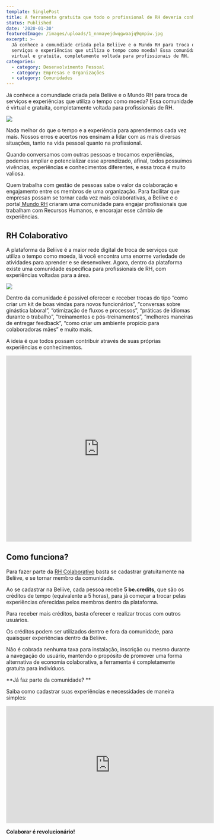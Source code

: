 ```yaml
---
template: SinglePost
title: A ferramenta gratuita que todo o profissional de RH deveria conhecer
status: Published
date: '2020-01-30'
featuredImage: /images/uploads/1_nnmayejdwqgwaajq9qmpiw.jpg
excerpt: >-
  Já conhece a comundiade criada pela Beliive e o Mundo RH para troca de
  serviços e experiências que utiliza o tempo como moeda? Essa comunidade é
  virtual e gratuita, completamente voltada para profissionais de RH.
categories:
  - category: Desenvolvimento Pessoal
  - category: Empresas e Organizações
  - category: Comunidades
---
```

Já conhece a comundiade criada pela Beliive e o Mundo RH para troca de serviços e experiências que utiliza o tempo como moeda? Essa comunidade é virtual e gratuita, completamente voltada para profissionais de RH.

![](/images/uploads/64857.jpg)

Nada melhor do que o tempo e a experiência para aprendermos cada vez mais. Nossos erros e acertos nos ensinam a lidar com as mais diversas situações, tanto na vida pessoal quanto na profissional.

Quando conversamos com outras pessoas e trocamos experiências, podemos ampliar e potencializar esse aprendizado, afinal, todos possuímos vivências, experiências e conhecimentos diferentes, e essa troca é muito valiosa.

Quem trabalha com gestão de pessoas sabe o valor da colaboração e engajamento entre os membros de uma organização. Para facilitar que empresas possam se tornar cada vez mais colaborativas, a Beliive e o portal[ Mundo RH](https://www.mundorh.com.br/) criaram uma comunidade para engajar profissionais que trabalham com Recursos Humanos, e encorajar esse câmbio de experiências.

## RH Colaborativo

A plataforma da Beliive é a maior rede digital de troca de serviços que utiliza o tempo como moeda, lá você encontra uma enorme variedade de atividades para aprender e se desenvolver. Agora, dentro da plataforma existe uma comunidade específica para profissionais de RH, com experiências voltadas para a área.

![](/images/uploads/8ac590048c4ed85fef7a15f00a69718a.png)

Dentro da comunidade é possível oferecer e receber trocas do tipo “como criar um kit de boas vindas para novos funcionários”, “conversas sobre ginástica laboral”, “otimização de fluxos e processos”, “práticas de idiomas durante o trabalho”, “treinamentos e pós-treinamentos”, “melhores maneiras de entregar feedback”, “como criar um ambiente propício para colaboradoras mães” e muito mais.

A ideia é que todos possam contribuir através de suas próprias experiências e conhecimentos.

<iframe src="https://www.facebook.com/plugins/video.php?href=https%3A%2F%2Fwww.facebook.com%2Fwe.beliive%2Fvideos%2F753213451792074%2F&width=500&show_text=false&height=500&appId" width="500" height="500" style="border:none;overflow:hidden" scrolling="no" frameborder="0" allowTransparency="true" allow="encrypted-media" allowFullScreen="true"></iframe>



## Como funciona?

Para fazer parte da [RH Colaborativo](https://beliive.com/communities/rh-colaborativo/home) basta se cadastrar gratuitamente na Beliive, e se tornar membro da comunidade.

Ao se cadastrar na Beliive, cada pessoa recebe **5 be.credits**, que são os créditos de tempo (equivalente a 5 horas), para já começar a trocar pelas experiências oferecidas pelos membros dentro da plataforma.

Para receber mais créditos, basta oferecer e realizar trocas com outros usuários.

Os créditos podem ser utilizados dentro e fora da comunidade, para quaisquer experiências dentro da Beliive.

Não é cobrada nenhuma taxa para instalação, inscrição ou mesmo durante a navegação do usuário, mantendo o propósito de promover uma forma alternativa de economia colaborativa, a ferramenta é completamente gratuita para indivíduos.

**Já faz parte da comunidade? **

Saiba como cadastrar suas experiências e necessidades de maneira simples:

<iframe width="560" height="315" src="https://www.youtube.com/embed/FDFzIHEyUcg" frameborder="0" allow="accelerometer; autoplay; encrypted-media; gyroscope; picture-in-picture" allowfullscreen></iframe>

**Colaborar é revolucionário!**
